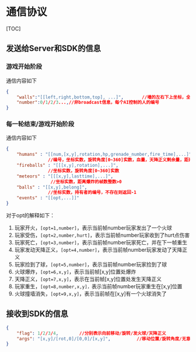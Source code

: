 # 通信协议

[TOC]

## 发送给Server和SDK的信息

### 游戏开始阶段

通信内容如下

```json
{
	"walls":"[[left,right,bottom,top], ...]",		//墙的左右下上坐标，全部为整数
	"number":0/1/2/3...,//非broadcast信息，每个AI控制的人的编号
}
```

###  每一轮结束/游戏开始阶段

通信内容如下

```json
{
    "humans" : "[[num,[x,y],rotation,hp,grenade_number,fire_time],...]",	
                //编号，坐标实数，旋转角度[0~360]实数，血量，天降正义剩余量，距离下一次开火的时间整数
    "fireballs" : "[[[x,y],rotation],...]",
				//坐标实数，旋转角度[0~360]实数
    "meteors" : "[[[x,y],lasttime],...]",
                 //坐标实数，距离爆炸的帧数整数>0
    "balls" : "[[x,y],belong]",
				//坐标实数，持有者的编号，不存在则返回-1
    "events" : "[[opt,...]]"  
}
```

对于opt的解释如下：

1.  玩家开火，`[opt=1,number]`，表示当前帧number玩家发出了一个火球
2.  玩家受伤，`[opt=2,number,hurt]`，表示当前帧number玩家收到了hurt点伤害
3.  玩家死亡，`[opt=3,number]`，表示当前帧number玩家死亡，并在下一帧重生
4.  玩家发动天降正义，`[opt=4,number]`，表示当前帧number玩家发动了天降正义
5.  玩家捡到了球，`[opt=5,number]`，表示当前帧number玩家捡到了球
6.  火球爆炸，`[opt=6,x,y]`，表示当前帧[x,y]位置处爆炸
7.  天降正义，`[opt=7,x,y]`，表示在当前帧[x,y]位置处发生天降正义
8.  玩家重生，`[opt=8,number,x,y]，`表示当前帧number玩家重生在[x,y]位置
9.  火球撞墙消失，`[opt=9,x,y]`，表示当前帧在[x,y]有一个火球消失了

## 接收到SDK的信息

```json
{
    "flag": 1/2/3/4,		//分别表示向前移动/旋转/发火球/天降正义
    "args": "[x,y]/[rot,0]/[0,0]/[x,y]",		  //移动位置/旋转角度/无意义/天降正义	 		
}
```